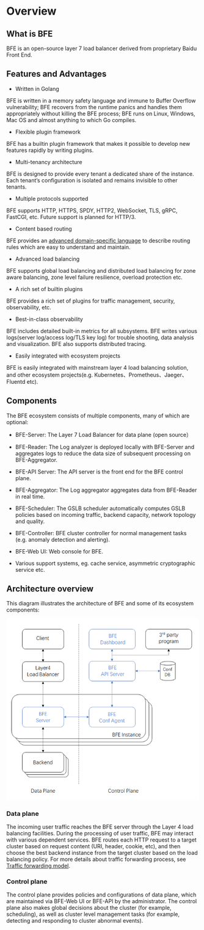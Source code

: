 # Overview

## What is BFE

BFE is an open-source layer 7 load balancer derived from proprietary Baidu Front End. 


## Features and Advantages

* Written in Golang

BFE is written in a memory safety language and immune to Buffer Overflow vulnerability; BFE recovers from the runtime panics and handles them appropriately without killing the BFE process; BFE runs on Linux, Windows, Mac OS and almost anything to which Go compiles.

* Flexible plugin framework 

BFE has a builtin plugin framework that makes it possible to develop new features rapidly by writing plugins.

* Multi-tenancy architecture

BFE is designed to provide every tenant a dedicated share of the instance. Each tenant’s configuration is isolated and remains invisible to other tenants.

* Multiple protocols supported

BFE supports HTTP, HTTPS, SPDY, HTTP2, WebSocket, TLS, gRPC, FastCGI, etc. Future support is planned for HTTP/3.

* Content based routing

BFE provides an [advanced domain-specific language](../condition/condition_grammar.md) to describe routing rules which are easy to understand and maintain. 

* Advanced load balancing

BFE supports global load balancing and distributed load balancing for zone aware balancing, zone level failure resilience, overload protection etc. 

* A rich set of builtin plugins 

BFE provides a rich set of plugins for traffic management, security, observability, etc.

* Best-in-class observability

BFE includes detailed built-in metrics for all subsystems. BFE writes various logs(server log/access log/TLS key log) for trouble shooting, data analysis and visualization. BFE also supports distributed tracing.

* Easily integrated with ecosystem projects

BFE is easily integrated with mainstream layer 4 load balancing solution, and other ecosystem projects(e.g. Kubernetes、Prometheus、Jaeger、Fluentd etc).


## Components

The BFE ecosystem consists of multiple components, many of which are optional:

* BFE-Server: The Layer 7 Load Balancer for data plane (open source）

* BFE-Reader: The Log analyzer is deployed locally with BFE-Server and aggregates logs to reduce the data size of subsequent processing on BFE-Aggregator.

* BFE-API Server: The API server is the front end for the BFE control plane.

* BFE-Aggregator: The Log aggregator aggregates data from BFE-Reader in real time.

* BFE-Scheduler: The GSLB scheduler automatically computes GSLB policies based on incoming traffic, backend capacity, network topology and quality.

* BFE-Controller: BFE cluster controller for normal management tasks (e.g. anomaly detection and alerting).

* BFE-Web UI: Web console for BFE.

* Various support systems, eg. cache service, asymmetric cryptographic service etc.


## Architecture overview

This diagram illustrates the architecture of BFE and some of its ecosystem components:

![BFE Architecture](../../images/bfe-arch.png)

### Data plane

The incoming user traffic reaches the BFE server through the Layer 4 load balancing facilities. During the processing of user traffic, BFE may interact with various dependent services. BFE routes each HTTP request to a target cluster based on request content (URI, header, cookie, etc), and then choose the best backend instance from the target cluster based on the load balancing policy. For more details about traffic forwarding process, see [Traffic forwarding model](forward_model.md).

### Control plane

The control plane provides policies and configurations of data plane, which are maintained via BFE-Web UI or BFE-API by the administrator. The control plane also makes global decisions about the cluster (for example, scheduling), as well as cluster level management tasks (for example, detecting and responding to cluster abnormal events).

